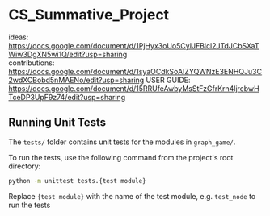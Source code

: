 # CS_Summative_Project
ideas: https://docs.google.com/document/d/1PjHyx3oUo5CyIJFBlcl2JTdJCbSXaTWiw3DgXN5wi1Q/edit?usp=sharing <br />
contributions: https://docs.google.com/document/d/1syaOCdkSoAIZYQWNzE3ENHQJu3C2wdXCBobd5nMAENo/edit?usp=sharing
USER GUIDE: https://docs.google.com/document/d/15RRUfeAwbyMsStFzGfrKrn4ljrcbwHTceDP3UpF9z74/edit?usp=sharing

## Running Unit Tests
The `tests/` folder contains unit tests for the modules in `graph_game/`.

To run the tests, use the following command from the project's root directory:
```bash
python -m unittest tests.{test module}
```
Replace `{test module}` with the name of the test module, e.g. `test_node` to run the tests 

